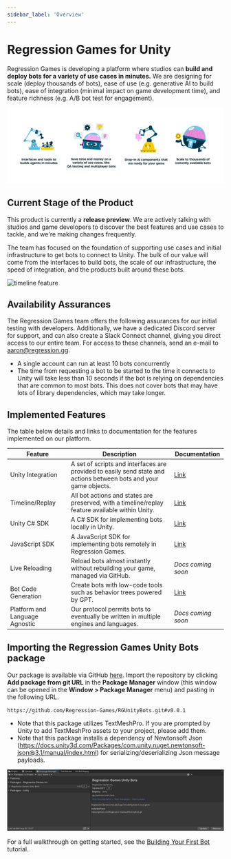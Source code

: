 ```yaml
---
sidebar_label: 'Overview'
---
```


# Regression Games for Unity

Regression Games is developing a platform where studios can **build and deploy bots for a variety of use cases in minutes.** We are designing for scale (deploy thousands of bots), ease of use (e.g. generative AI to build bots), ease of integration (minimal impact on game development time), and feature richness (e.g. A/B bot test for engagement).

![vision](img/vision.png)

## Current Stage of the Product

This product is currently a **release preview**. We are actively talking with studios and game developers to discover the best features and use cases to tackle, and we're making changes frequently.

The team has focused on the foundation of supporting use cases and initial infrastructure to get bots to connect to Unity. The bulk
of our value will come from the interfaces to build bots, the scale of our infrastructure, the speed of integration, and the products
built around these bots.

![timeline feature](session-insights/img/replay/timeline.png)

## Availability Assurances

The Regression Games team offers the following assurances for our initial testing with developers. Additionally, we have a dedicated Discord server for support, and can also create a Slack Connect channel, giving you direct access to our entire team. For access to
these channels, send an e-mail to [aaron@regression.gg](mailto:aaron@regression.gg).

* A single account can run at least 10 bots concurrently
* The time from requesting a bot to be started to the time it connects to Unity will take less than 10 seconds if the bot is relying on dependencies that are common to most bots. This does not cover bots that may have lots of library dependencies, which may take longer.

## Implemented Features

The table below details and links to documentation for the features implemented on our platform.

| **Feature**                    | **Description**                                                                                                   | **Documentation**                                        |
|--------------------------------|-------------------------------------------------------------------------------------------------------------------|----------------------------------------------------------|
| Unity Integration              | A set of scripts and interfaces are provided to easily send state and actions between bots and your game objects. | [Link](integrating-with-unity/seating-and-spawning-bots) |
| Timeline/Replay                | All bot actions and states are preserved, with a timeline/replay feature available within Unity.                  | [Link](session-insights/in-editor-replay)                |
| Unity C# SDK                   | A C# SDK for implementing bots locally in Unity.                                                                  | [Link](creating-bots/csharp/configuration)               |
| JavaScript SDK                 | A JavaScript SDK for implementing bots remotely in Regression Games.                                              | [Link](creating-bots/javascript/configuration)           |
| Live Reloading                 | Reload bots almost instantly without rebuilding your game, managed via GitHub.                                    | _Docs coming soon_                                       |
| Bot Code Generation            | Create bots with low-code tools such as behavior trees powered by GPT.                                            | [Link](creating-bots/javascript/agent-builder)           |
| Platform and Language Agnostic | Our protocol permits bots to eventually be written in multiple engines and languages.                             | _Docs coming soon_                                       |  

## Importing the Regression Games Unity Bots package

Our package is available via GitHub [here](https://github.com/Regression-Games/RGUnityBots). Import the repository by 
clicking **Add package from git URL** in the **Package Manager** window (this window can be opened
in the **Window > Package Manager** menu) and pasting in the following URL.

```
https://github.com/Regression-Games/RGUnityBots.git#v0.0.1
```

- Note that this package utilizes TextMeshPro.  If you are prompted by Unity to add TextMeshPro assets to your project, please add them.
- Note that this package installs a dependency of Newtonsoft Json (https://docs.unity3d.com/Packages/com.unity.nuget.newtonsoft-json@3.1/manual/index.html) for serializing/deserializing Json message payloads.

![Screenshot of the package imported into the project](tutorials/img/building-your-first-bot/tutorial-1-package.png)

For a full walkthrough on getting started, see the [Building Your First Bot](tutorials/building-your-first-bot) tutorial.